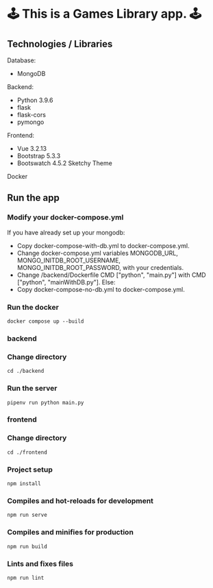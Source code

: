 # 🕹️ This is a Games Library app. 🕹️

## Technologies / Libraries

Database:

- MongoDB

Backend:

- Python 3.9.6
- flask
- flask-cors
- pymongo

Frontend:

- Vue 3.2.13
- Bootstrap 5.3.3
- Bootswatch 4.5.2 Sketchy Theme

Docker

## Run the app

### Modify your docker-compose.yml

If you have already set up your mongodb:

- Copy docker-compose-with-db.yml to docker-compose.yml.
- Change docker-compose.yml variables MONGODB_URL, MONGO_INITDB_ROOT_USERNAME, MONGO_INITDB_ROOT_PASSWORD, with your credentials.
- Change /backend/Dockerfile CMD ["python", "main.py"] with CMD ["python", "mainWithDB.py"].
  Else:
- Copy docker-compose-no-db.yml to docker-compose.yml.

### Run the docker

```
docker compose up --build
```

### backend

### Change directory

```
cd ./backend
```

### Run the server

```
pipenv run python main.py
```

### frontend

### Change directory

```
cd ./frontend
```

### Project setup

```
npm install
```

### Compiles and hot-reloads for development

```
npm run serve
```

### Compiles and minifies for production

```
npm run build
```

### Lints and fixes files

```
npm run lint
```
